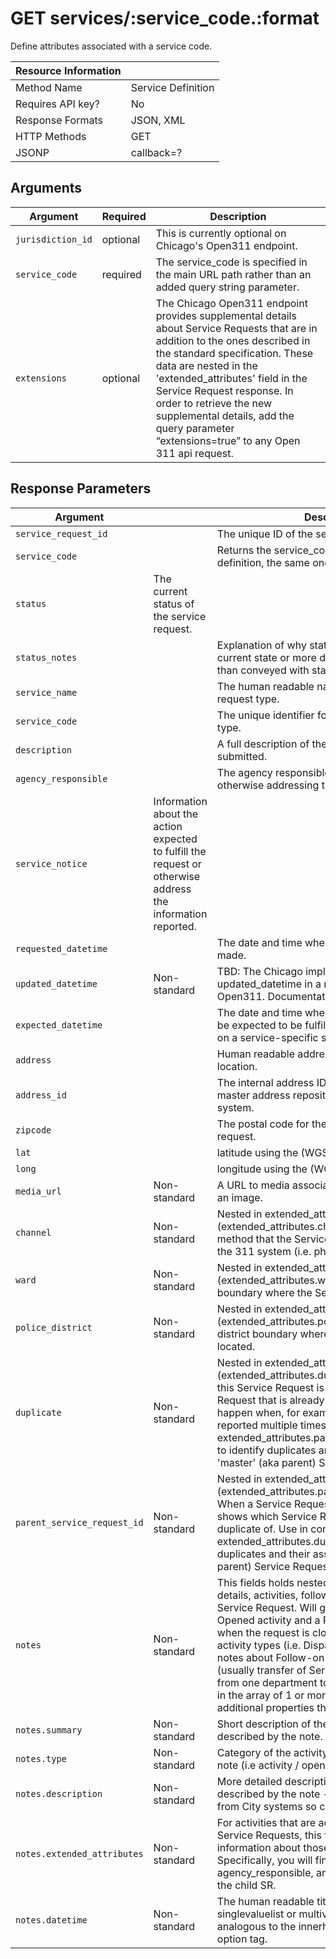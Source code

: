# GET services/:service_code.:format

Define attributes associated with a service code.

| Resource Information |     |
|----------------------|-----|
| Method Name | Service Definition |
| Requires API key? | No |
| Response Formats | JSON, XML |
| HTTP Methods | GET |
| JSONP | callback=? |

## Arguments

|     Argument      | Required |                        Description                        |
|-------------------|----------|-----------------------------------------------------------|
| `jurisdiction_id` | optional | This is currently optional on Chicago's Open311 endpoint. |
| `service_code`    | required | The service_code is specified in the main URL path rather than an added query string parameter. |
| `extensions`      | optional | The Chicago Open311 endpoint provides supplemental details about Service Requests that are in addition to the ones described in the standard specification. These data are nested in the 'extended_attributes' field in the Service Request response. In order to retrieve the new supplemental details, add the query parameter “extensions=true” to any Open 311 api request. |

## Response Parameters

|     Argument   |              |                        Description                                     |
|----------------|--------------|------------------------------------------------------------------------|
| `service_request_id` | | 	The unique ID of the service request created. |
| `service_code` | | Returns the service_code associated with the definition, the same one submitted for this call. |
| `status` | The current status of the service request. |
| `status_notes` | |Explanation of why status was changed to current state or more details on current status than conveyed with status alone. |
| `service_name` | | The human readable name of the service request type. |
| `service_code` | | The unique identifier for the service request type. |
| `description` | | A full description of the request or report submitted. |
| `agency_responsible` | | The agency responsible for fulfilling or otherwise addressing the service request. | |
| `service_notice` | Information about the action expected to fulfill the request or otherwise address the information reported. |
| `requested_datetime` | | The date and time when the service request was made. |
| `updated_datetime` | Non-standard | TBD: The Chicago implementation uses updated_datetime in a manner that differs from Open311. Documentation is still being compiled. |
| `expected_datetime` | | The date and time when the service request can be expected to be fulfilled. This may be based on a service-specific service level agreement. |
| `address` | | Human readable address or description of location. |
| `address_id` | | The internal address ID used by a jurisdictions master address repository or other addressing system. |
| `zipcode` | | The postal code for the location of the service request. |
| `lat` | | latitude using the (WGS84) projection. |
| `long` | | longitude using the (WGS84) projection. |
| `media_url` | Non-standard | A URL to media associated with the request, eg an image. |
| `channel` | Non-standard | Nested in extended_attributes field (extended_attributes.channel). Describes the method that the Service Request was input into the 311 system (i.e. phone, web). |
| `ward` | Non-standard | Nested in extended_attributes field (extended_attributes.ward). The political boundary where the Service Request is located. |
| `police_district` | Non-standard | Nested in extended_attributes field (extended_attributes.police_district). The police district boundary where the Service Request is located. |
| `duplicate` | Non-standard | Nested in extended_attributes field (extended_attributes.duplicate). Indicates that this Service Request is a duplicate of a Service Request that is already in the system. This can happen when, for example, the same pothole is reported multiple times. Use in conjuntion with extended_attributes.parent_service_request_id to identify duplicates and their assoicated 'master' (aka parent) Service Request records. |
| `parent_service_request_id` | Non-standard | Nested in extended_attributes field (extended_attributes.parent_service_request_id). When a Service Request is a duplicate, this value shows which Service Request (the parent) it is a duplicate of. Use in conjuntion with extended_attributes.duplicate to identify duplicates and their assoicated 'master' (aka parent) Service Request records. |
| `notes` | Non-standard | This fields holds nested and related status details, activities, follow-on case details, for the Service Request. Will generally have a Request Opened activity and a Request closed activity when the request is closed. May also hold other activity types (i.e. Dispatch Work Crew) and notes about Follow-on Service Requests (usually transfer of Service Request ownership from one department to another). Each actiivty in the array of 1 or more activities can have additional properties that are described below. |
| `notes.summary` | Non-standard | Short description of the activity / action described by the note. |
| `notes.type` | Non-standard | Category of the activity / action described by the note (i.e activity / opened / closed). |
| `notes.description` | Non-standard | More detailed description of the activity / action described by the note - usually comes directly from City systems so can be a bit cryptic. |
| `notes.extended_attributes` | Non-standard | For activities that are actual Follow-on (child) Service Requests, this field holds important information about those child service requests. Specifically, you will find service_name, agency_responsible, and service_request_id of the child SR. |
| `notes.datetime` | Non-standard | The human readable title of an option for singlevaluelist or multivaluelist. This is analogous to the innerhtml text node of an html option tag. |